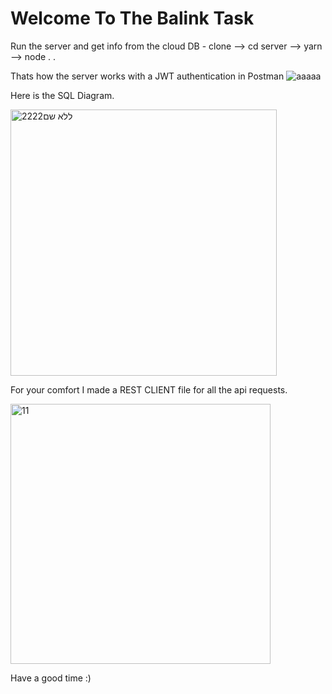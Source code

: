 # Welcome To The Balink Task
 Run the server and get info from the cloud DB - clone --> cd server --> yarn --> node . .
 
Thats how the server works with a JWT authentication in Postman
 ![aaaaa](https://user-images.githubusercontent.com/67858239/112889224-0a9af900-90de-11eb-8107-2f5ca113e4c7.gif)
 
 Here is the SQL Diagram.

 
 <img width="426" alt="ללא שם2222" src="https://user-images.githubusercontent.com/67858239/112891472-db39bb80-90e0-11eb-8ff2-2b1e51960f68.png">


 
 For your comfort I made a REST CLIENT file for all the api requests.
 
 <img width="416" alt="11" src="https://user-images.githubusercontent.com/67858239/112888787-76309680-90dd-11eb-9feb-91ecf0b96234.png">

Have a good time :)

